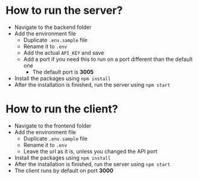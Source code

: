 # How to run the server?

- Navigate to the backend folder
- Add the environment file
  - Duplicate `.env.sample` file
  - Rename it to `.env`
  - Add the actual `API_KEY` and save
  - Add a port if you need this to run on a port different than the default one
    - The default port is **3005**
- Install the packages using `npm install`
- After the installation is finished, run the server using `npm start`

# How to run the client?

- Navigate to the frontend folder
- Add the environment file
  - Duplicate `.env.sample` file
  - Rename it to `.env`
  - Leave the url as it is, unless you changed the API port
- Install the packages using `npm install`
- After the installation is finished, run the server using `npm start`
- The client runs by default on port **3000**
